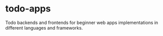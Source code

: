 # todo-apps
Todo backends and frontends for beginner web apps implementations in different languages and frameworks.

